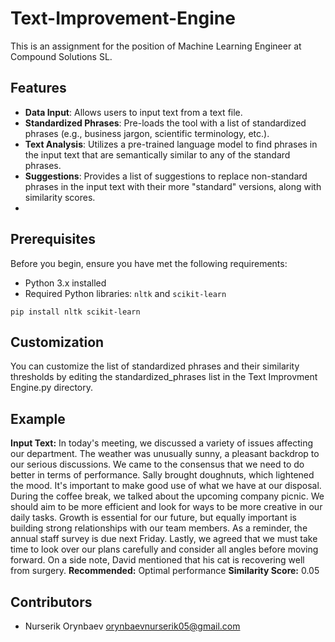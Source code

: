 # Text-Improvement-Engine
This is an assignment for the position of Machine Learning Engineer at Compound Solutions SL.

## Features

- **Data Input**: Allows users to input text from a text file.
- **Standardized Phrases**: Pre-loads the tool with a list of standardized phrases (e.g., business jargon, scientific terminology, etc.).
- **Text Analysis**: Utilizes a pre-trained language model to find phrases in the input text that are semantically similar to any of the standard phrases.
- **Suggestions**: Provides a list of suggestions to replace non-standard phrases in the input text with their more "standard" versions, along with similarity scores.
- 
## Prerequisites

Before you begin, ensure you have met the following requirements:

- Python 3.x installed
- Required Python libraries: `nltk` and `scikit-learn`

```
pip install nltk scikit-learn
```

## Customization
You can customize the list of standardized phrases and their similarity thresholds by editing the standardized_phrases list in the Text Improvment Engine.py directory.

## Example
**Input Text:** In today's meeting, we discussed a variety of issues affecting our department. The weather was unusually sunny, a pleasant backdrop to our serious discussions. We came to the consensus that we need to do better in terms of performance. Sally brought doughnuts, which lightened the mood. It's important to make good use of what we have at our disposal. During the coffee break, we talked about the upcoming company picnic. We should aim to be more efficient and look for ways to be more creative in our daily tasks. Growth is essential for our future, but equally important is building strong relationships with our team members. As a reminder, the annual staff survey is due next Friday. Lastly, we agreed that we must take time to look over our plans carefully and consider all angles before moving forward. On a side note, David mentioned that his cat is recovering well from surgery.
**Recommended:** Optimal performance
**Similarity Score:** 0.05

## Contributors
- Nurserik Orynbaev orynbaevnurserik05@gmail.com
